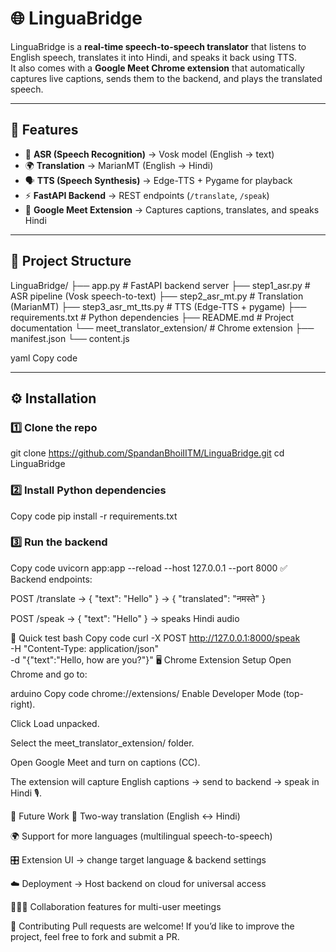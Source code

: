 # 🌐 LinguaBridge  

LinguaBridge is a **real-time speech-to-speech translator** that listens to English speech, translates it into Hindi, and speaks it back using TTS.  
It also comes with a **Google Meet Chrome extension** that automatically captures live captions, sends them to the backend, and plays the translated speech.  

---

## 🚀 Features  
- 🎤 **ASR (Speech Recognition)** → Vosk model (English → text)  
- 🌍 **Translation** → MarianMT (English → Hindi)  
- 🗣 **TTS (Speech Synthesis)** → Edge-TTS + Pygame for playback  
- ⚡ **FastAPI Backend** → REST endpoints (`/translate`, `/speak`)  
- 🎥 **Google Meet Extension** → Captures captions, translates, and speaks Hindi  

---

## 📂 Project Structure  

LinguaBridge/
├── app.py # FastAPI backend server
├── step1_asr.py # ASR pipeline (Vosk speech-to-text)
├── step2_asr_mt.py # Translation (MarianMT)
├── step3_asr_mt_tts.py # TTS (Edge-TTS + pygame)
├── requirements.txt # Python dependencies
├── README.md # Project documentation
└── meet_translator_extension/ # Chrome extension
├── manifest.json
└── content.js

yaml
Copy code

---

## ⚙️ Installation  

### 1️⃣ Clone the repo  

git clone https://github.com/SpandanBhoiIITM/LinguaBridge.git
cd LinguaBridge
### 2️⃣ Install Python dependencies

Copy code
pip install -r requirements.txt
### 3️⃣ Run the backend

Copy code
uvicorn app:app --reload --host 127.0.0.1 --port 8000
✅ Backend endpoints:

POST /translate → { "text": "Hello" } → { "translated": "नमस्ते" }

POST /speak → { "text": "Hello" } → speaks Hindi audio

🔎 Quick test
bash
Copy code
curl -X POST http://127.0.0.1:8000/speak \
  -H "Content-Type: application/json" \
  -d "{\"text\":\"Hello, how are you?\"}"
🖥 Chrome Extension Setup
Open Chrome and go to:

arduino
Copy code
chrome://extensions/
Enable Developer Mode (top-right).

Click Load unpacked.

Select the meet_translator_extension/ folder.

Open Google Meet and turn on captions (CC).

The extension will capture English captions → send to backend → speak in Hindi 🎙.

🔮 Future Work
🔁 Two-way translation (English ↔ Hindi)

🌍 Support for more languages (multilingual speech-to-speech)

🎛 Extension UI → change target language & backend settings

☁️ Deployment → Host backend on cloud for universal access

🧑‍🤝‍🧑 Collaboration features for multi-user meetings

🤝 Contributing
Pull requests are welcome! If you’d like to improve the project, feel free to fork and submit a PR.
